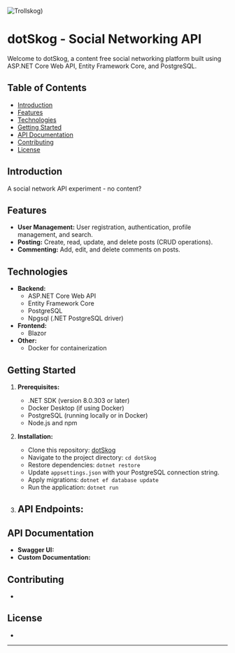  
![Trollskog](https://github.com/ericbr0wne/dotSkog/blob/main/images/Pr%C3%A4staskogen_-naturreservat-med-vresbo_JohannesErlandssonMOSTPHOTOS.jpg?raw=true))

# dotSkog - Social Networking API
Welcome to dotSkog, a content free social networking platform built using ASP.NET Core Web API, Entity Framework Core, and PostgreSQL.

## Table of Contents

- [Introduction](#introduction)
- [Features](#features)
- [Technologies](#technologies)
- [Getting Started](#getting-started)
- [API Documentation](#api-documentation)
- [Contributing](#contributing)
- [License](#license)

## Introduction

A social network API experiment - no content?

## Features

- **User Management:** User registration, authentication, profile management, and search.
- **Posting:** Create, read, update, and delete posts (CRUD operations).
- **Commenting:**  Add, edit, and delete comments on posts. 

## Technologies

- **Backend:**
    - ASP.NET Core Web API
    - Entity Framework Core
    - PostgreSQL
    - Npgsql (.NET PostgreSQL driver)
- **Frontend:** 
    - Blazor
- **Other:** 
    - Docker for containerization

## Getting Started

1. **Prerequisites:**
   - .NET SDK (version 8.0.303 or later)
   - Docker Desktop (if using Docker)
   - PostgreSQL (running locally or in Docker)
   - Node.js and npm

2. **Installation:**
   - Clone this repository: [dotSkog](https://github.com/ericbr0wne/dotSkog)
   - Navigate to the project directory: `cd dotSkog`
   - Restore dependencies: `dotnet restore`
   - Update `appsettings.json` with your PostgreSQL connection string.
   - Apply migrations: `dotnet ef database update`
   - Run the application: `dotnet run`

3. **API Endpoints:**
   - 

## API Documentation

- **Swagger UI:** 
- **Custom Documentation:** 

## Contributing

- 

## License

- 

---
